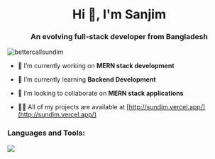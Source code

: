 <h1 align="center">Hi 👋, I'm Sanjim</h1>
<h3 align="center">An evolving full-stack developer from Bangladesh</h3>

<p align="left"> <img src="https://komarev.com/ghpvc/?username=bettercallsundim&label=Profile%20views&color=0e75b6&style=flat" alt="bettercallsundim" /> </p>

- 🔭 I’m currently working on **MERN stack development**

- 🌱 I’m currently learning **Backend Development**

- 👯 I’m looking to collaborate on **MERN stack applications**

- 👨‍💻 All of my projects are available at [http://sundim.vercel.app/](http://sundim.vercel.app/)



<h3 align="left">Languages and Tools:</h3>
<p align="left">
      <img src="https://skillicons.dev/icons?i=apollo,cpp,docker,express,firebase,git,github,graphql,linux,mongodb,mysql,js,nextjs,nodejs,prisma,py,react,redux,sass,tailwind,ts" />
<!--       <img src="https://skillicons.dev/icons?i=apollo,bootstrap,c,cpp,css,docker,express,firebase,git,github,graphql,html,linux,mongodb,mysql,js,nextjs,nodejs,prisma,py,react,redux,sass,tailwind,ts,vscode,wordpress" /> -->
</p>


